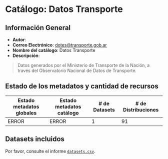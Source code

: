
# Catálogo: Datos Transporte

## Información General

- **Autor**: 
- **Correo Electrónico**: dotes@transporte.gob.ar
- **Nombre del catálogo**: Datos Transporte
- **Descripción**:

> Datos generados por el Ministerio de Transporte de la Nación, a través del Observatorio Nacional de Datos de Transporte.

## Estado de los metadatos y cantidad de recursos

Estado metadatos globales | Estado metadatos catálogo | # de Datasets | # de Distribuciones
--------------------------|---------------------------|---------------|--------------------
ERROR | ERROR | 1 | 91

## Datasets incluidos

Por favor, consulte el informe [`datasets.csv`](datasets.csv).
